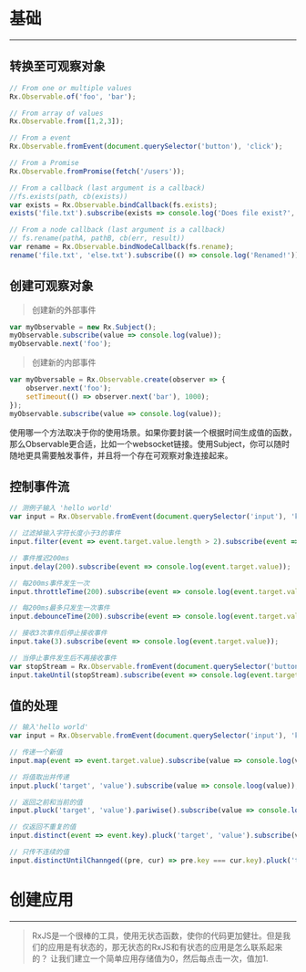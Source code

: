 # 基础
--------------------------------------------
## 转换至可观察对象

```javascript
// From one or multiple values
Rx.Observable.of('foo', 'bar');

// From array of values
Rx.Observable.from([1,2,3]);

// From a event
Rx.Observable.fromEvent(document.querySelector('button'), 'click');

// From a Promise
Rx.Observable.fromPromise(fetch('/users'));

// From a callback (last argument is a callback)
//fs.exists(path, cb(exists))
var exists = Rx.Observable.bindCallback(fs.exists);
exists('file.txt').subscribe(exists => console.log('Does file exist?', exists));

// From a node callback (last argument is a callback)
// fs.rename(pathA, pathB, cb(err, result))
var rename = Rx.Observable.bindNodeCallback(fs.rename);
rename('file.txt', 'else.txt').subscribe(() => console.log('Renamed!'));
```

## 创建可观察对象
> 创建新的外部事件

```javascript
var myObservable = new Rx.Subject();
myObservable.subscribe(value => console.log(value));
myObservable.next('foo');
```
> 创建新的内部事件

```javascript
var myObversable = Rx.Observable.create(observer => {
	observer.next('foo');
	setTimeout(() => observer.next('bar'), 1000);
});
myObservable.subscribe(value => console.log(value));
```
使用哪一个方法取决于你的使用场景。如果你要封装一个根据时间生成值的函数，那么Observable更合适，比如一个websocket链接。使用Subject，你可以随时随地更具需要触发事件，并且将一个存在可观察对象连接起来。

## 控制事件流
```javascript
// 测例子输入 'hello world'
var input = Rx.Observable.fromEvent(document.querySelector('input'), 'keyup');

// 过滤掉输入字符长度小于3的事件
input.filter(event => event.target.value.length > 2).subscribe(event => console.log(event.target.value));

// 事件推迟200ms
input.delay(200).subscribe(event => console.log(event.target.value));

// 每200ms事件发生一次
input.throttleTime(200).subscribe(event => console.log(event.target.value));

// 每200ms最多只发生一次事件
input.debounceTime(200).subscribe(event => console.log(event.target.value));

// 接收3次事件后停止接收事件
input.take(3).subscribe(event => console.log(event.target.value));

// 当停止事件发生后不再接收事件
var stopStream = Rx.Observable.fromEvent(document.querySelector('button'), 'click');
input.takeUntil(stopStream).subscribe(event => console.log(event.target.value));
```

## 值的处理
```javascript
// 输入'hello world'
var input = Rx.Observable.fromEvent(document.querySelector('input'), 'keyup');

// 传递一个新值
input.map(event => event.target.value).subscribe(value => console.log(value));

// 将值取出并传递
input.pluck('target', 'value').subscribe(value => console.loog(value));

// 返回之前和当前的值
input.pluck('target', 'value').pariwise().subscribe(value => console.log(value));

// 仅返回不重复的值
input.distinct(event => event.key).pluck('target', 'value').subscribe(value => console.log(value)); // 'helo wrd'

// 只传不连续的值
input.distinctUntilChannged((pre, cur) => pre.key === cur.key).pluck('target', 'value').subscribe(value => console.log(value)); // 'helo world'
```

# 创建应用
----------------------------------------------------
> RxJS是一个很棒的工具，使用无状态函数，使你的代码更加健壮。但是我们的应用是有状态的，那无状态的RxJS和有状态的应用是怎么联系起来的？
> 让我们建立一个简单应用存储值为0，然后每点击一次，值加1.
